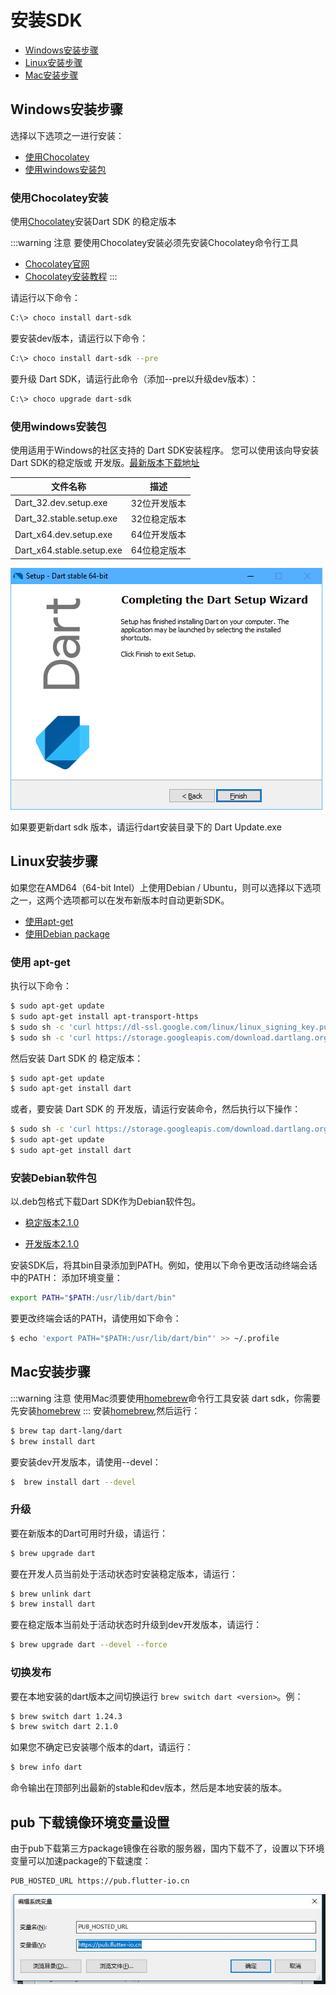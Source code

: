 # 安装SDK

- [Windows安装步骤](/zh/guide/install.html#windows安装步骤)
- [Linux安装步骤](/zh/guide/install.html#linux安装步骤)
- [Mac安装步骤](/zh/guide/install.html#mac安装步骤)

## Windows安装步骤

选择以下选项之一进行安装：
- [使用Chocolatey](/zh/guide/install.html#使用chocolatey安装)
- [使用windows安装包](/zh/guide/install.html#使用windows安装包)

### 使用Chocolatey安装

使用[Chocolatey](https://chocolatey.org/)安装Dart SDK 的稳定版本

:::warning 注意
要使用Chocolatey安装必须先安装Chocolatey命令行工具
- [Chocolatey官网](https://chocolatey.org/)
- [Chocolatey安装教程](https://chocolatey.org/install)
:::

请运行以下命令：

```bash
C:\> choco install dart-sdk
```

要安装dev版本，请运行以下命令：
```bash
C:\> choco install dart-sdk --pre
```
要升级 Dart SDK，请运行此命令（添加--pre以升级dev版本）：
```bash
C:\> choco upgrade dart-sdk
```

### 使用windows安装包

使用适用于Windows的社区支持的 Dart SDK安装程序。 您可以使用该向导安装Dart SDK的稳定版或 开发版。[最新版本下载地址](https://github.com/GeKorm/dart-windows/releases/latest)

文件名称|描述
--|--
Dart_32.dev.setup.exe| 32位开发版本
Dart_32.stable.setup.exe| 32位稳定版本
Dart_x64.dev.setup.exe| 64位开发版本
Dart_x64.stable.setup.exe| 64位稳定版本

![安装程序](./images/installer-screenshot-no.png)

如果要更新dart sdk 版本，请运行dart安装目录下的 Dart Update.exe

## Linux安装步骤

如果您在AMD64（64-bit Intel）上使用Debian / Ubuntu，则可以选择以下选项之一，这两个选项都可以在发布新版本时自动更新SDK。

- [使用apt-get](/zh/guide/install.html#使用-apt-get)
- [使用Debian package](/zh/guide/install.html#安装debian软件包)

### 使用 apt-get

执行以下命令：

```bash
$ sudo apt-get update
$ sudo apt-get install apt-transport-https
$ sudo sh -c 'curl https://dl-ssl.google.com/linux/linux_signing_key.pub | apt-key add -'
$ sudo sh -c 'curl https://storage.googleapis.com/download.dartlang.org/linux/debian/dart_stable.list > /etc/apt/sources.list.d/dart_stable.list'
```

然后安装 Dart SDK 的 稳定版本：

```bash
$ sudo apt-get update
$ sudo apt-get install dart
```

或者，要安装 Dart SDK 的 开发版，请运行安装命令，然后执行以下操作：

```bash
$ sudo sh -c 'curl https://storage.googleapis.com/download.dartlang.org/linux/debian/dart_unstable.list > /etc/apt/sources.list.d/dart_unstable.list'
$ sudo apt-get update
$ sudo apt-get install dart
```
### 安装Debian软件包

以.deb包格式下载Dart SDK作为Debian软件包。
- [稳定版本2.1.0](https://storage.googleapis.com/dart-archive/channels/stable/release/latest/linux_packages/dart_2.1.0-1_amd64.deb)

- [开发版本2.1.0](https://storage.googleapis.com/dart-archive/channels/dev/release/latest/linux_packages/dart_2.1.1-dev.3.2-1_amd64.deb)

安装SDK后，将其bin目录添加到PATH。例如，使用以下命令更改活动终端会话中的PATH：
添加环境变量：
```bash
export PATH="$PATH:/usr/lib/dart/bin"
```
要更改终端会话的PATH，请使用如下命令：
```bash
$ echo 'export PATH="$PATH:/usr/lib/dart/bin"' >> ~/.profile
```

## Mac安装步骤
:::warning 注意
使用Mac须要使用[homebrew](http://brew.sh/)命令行工具安装 dart sdk，你需要先安装[homebrew](http://brew.sh/)
:::
安装[homebrew](http://brew.sh/),然后运行：

```bash
$ brew tap dart-lang/dart
$ brew install dart
```
要安装dev开发版本，请使用--devel：
```bash
$  brew install dart --devel
```
### 升级
要在新版本的Dart可用时升级，请运行：
```bash
$ brew upgrade dart
```
要在开发人员当前处于活动状态时安装稳定版本，请运行：
```bash
$ brew unlink dart
$ brew install dart
```
要在稳定版本当前处于活动状态时升级到dev开发版本，请运行：
```bash
$ brew upgrade dart --devel --force
```
### 切换发布

要在本地安装的dart版本之间切换运行 `brew switch dart <version>`。例：

```bash
$ brew switch dart 1.24.3
$ brew switch dart 2.1.0
```

如果您不确定已安装哪个版本的dart，请运行：

```bash
$ brew info dart
```
命令输出在顶部列出最新的stable和dev版本，然后是本地安装的版本。

## pub 下载镜像环境变量设置

由于pub下载第三方package镜像在谷歌的服务器，国内下载不了，设置以下环境变量可以加速package的下载速度：

```
PUB_HOSTED_URL https://pub.flutter-io.cn
```

![pub.flutter-io.cn](./images/pub.flutter-io.cn.jpg)


